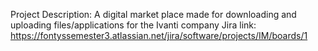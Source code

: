 Project Description: A digital market place made for downloading and uploading files/applications for the Ivanti company
Jira link: https://fontyssemester3.atlassian.net/jira/software/projects/IM/boards/1 
